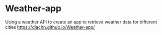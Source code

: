 # Weather-app
Using a weather API to create an app to retrieve weather data for different cities
https://diachn.github.io/Weather-app/
